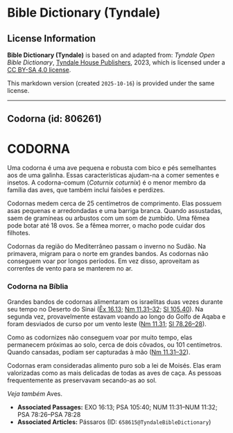 # Bible Dictionary (Tyndale)

## License Information

**Bible Dictionary (Tyndale)** is based on and adapted from: _Tyndale Open Bible Dictionary_, [Tyndale House Publishers](https://tyndaleopenresources.com/), 2023, which is licensed under a [CC BY-SA 4.0 license](https://creativecommons.org/licenses/by-sa/4.0/legalcode.en).

This markdown version (created `2025-10-16`) is provided under the same license.



--------------------------------

## Codorna (id: 806261)

CODORNA
=======

Uma codorna é uma ave pequena e robusta com bico e pés semelhantes aos de uma galinha. Essas características ajudam\-na a comer sementes e insetos. A codorna\-comum (*Coturnix coturnix*) é o menor membro da família das aves, que também inclui faisões e perdizes.

Codornas medem cerca de 25 centímetros de comprimento. Elas possuem asas pequenas e arredondadas e uma barriga branca. Quando assustadas, saem de gramíneas ou arbustos com um som de zumbido. Uma fêmea pode botar até 18 ovos. Se a fêmea morrer, o macho pode cuidar dos filhotes.

Codornas da região do Mediterrâneo passam o inverno no Sudão. Na primavera, migram para o norte em grandes bandos. As codornas não conseguem voar por longos períodos. Em vez disso, aproveitam as correntes de vento para se manterem no ar.

### Codorna na Bíblia

Grandes bandos de codornas alimentaram os israelitas duas vezes durante seu tempo no Deserto do Sinai ([Êx 16\.13](https://ref.ly/Exod16:13); [Nm 11\.31–32](https://ref.ly/Num11:31-Num11:32); [Sl 105\.40](https://ref.ly/Ps105:40)). Na segunda vez, provavelmente estavam voando ao longo do Golfo de Aqaba e foram desviados de curso por um vento leste ([Nm 11\.31](https://ref.ly/Num11:31); [Sl 78\.26–28](https://ref.ly/Ps78:26-Ps78:28)).

Como as codornizes não conseguem voar por muito tempo, elas permanecem próximas ao solo, cerca de dois côvados, ou 101 centímetros. Quando cansadas, podiam ser capturadas à mão ([Nm 11\.31–32](https://ref.ly/Num11:31-Num11:32)).

Codornas eram consideradas alimento puro sob a lei de Moisés. Elas eram valorizadas como as mais delicadas de todas as aves de caça. As pessoas frequentemente as preservavam secando\-as ao sol.

*Veja também* Aves.

* **Associated Passages:** EXO 16:13; PSA 105:40; NUM 11:31–NUM 11:32; PSA 78:26–PSA 78:28
* **Associated Articles:** Pássaros (ID: `658615@TyndaleBibleDictionary`)

